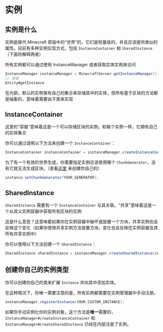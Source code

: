 # 实例

## 实例是什么

实例是替代 Minecraft 原版中的“世界”的，它们是轻量级的，并且应该提供类似的属性。目前有多种实例实现方式，包括 `InstanceContainer` 和 `SharedInstance`（下面将解释两者）

所有实例都可以通过使用 InstanceManager 或者获取实体实例来访问

```java
InstanceManager instanceManager = MinecraftServer.getInstanceManager()
// 或者
Entity#getInstance
```

在内部，默认的实例类有自己的集合来存储其中的实体，但所有基于区块的方法都是抽象的，意味着需要由子类来实现

## InstanceContainer

这里的“容器”意味着这是一个可以存储区块的实例。和每个实例一样，它拥有自己的实体集合

你可以通过调用以下方法来创建一个 `InstanceContainer`：

```java
InstanceContainer instanceContainer = instanceManager.createInstanceContainer();
```

为了有一个有效的世界生成，你需要指定实例应该使用哪个 `ChunkGenerator`，没有它就无法生成区块。（查看[这里](https://minestom.net/docs/world/generation) 来创建你自己的）

```java
instance.setChunkGenerator(YOUR_GENERATOR);
```

## SharedInstance

`SharedInstance` 需要有一个 `InstanceContainer` 与其关联。“共享”意味着这是一个从其父实例容器中获取所有区块的实例

这是什么意思？这意味着如果你在实例容器中破坏或放置一个方块，共享实例也会反映这个变化（如果你使用共享实例方法放置方块，变化也会反映在实例容器及其所有共享实例中）

你可以使用以下方法创建一个 `SharedInstance`：

```java
SharedInstance sharedInstance = instanceManager.createSharedInstance(instanceContainer);
```

## 创建你自己的实例类型

你可以创建你自己的类来扩展 `Instance` 并向其中添加实体。

在这种情况下，你唯一需要注意的是，所有实例都需要在实例管理器中手动注册。

```java
instanceManager.registerInstance(YOUR_CUSTOM_INSTANCE);
```

如果你手动实例化你的实例对象，这个方法是**唯一**需要的，`InstanceManager#createInstanceContainer` 和 `InstanceManager#createSharedInstance` 已经在内部注册了实例。
